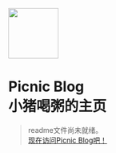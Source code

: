 <img src="https://github.com/user-attachments/assets/10d462dc-1979-4509-b349-7953e024584d" height="100" width="100" /><h1>Picnic Blog<br>小猪喝粥的主页</h1>

>readme文件尚未就绪。
<br>[现在访问Picnic Blog吧！](https://qwqpiggy.github.io/)
